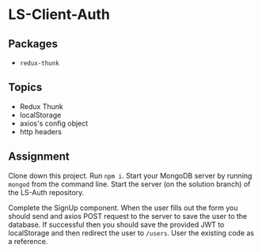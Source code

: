 # LS-Client-Auth

## Packages

* `redux-thunk`

## Topics

*	Redux Thunk
* localStorage
* axios's config object
* http headers


## Assignment

Clone down this project.  Run `npm i`.
Start your MongoDB server by running `mongod` from the command line.
Start the server (on the solution branch) of the LS-Auth repository.

Complete the SignUp component.  When the user fills out the form you should send and
axios POST request to the server to save the user to the database.  If successful then you
should save the provided JWT to localStorage and then redirect the user to `/users`.
User the existing code as a reference.
